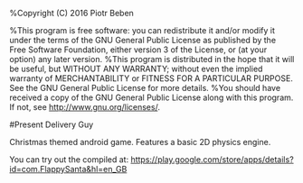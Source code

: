 %Copyright (C) 2016 Piotr Beben

%This program is free software: you can redistribute it and/or modify it under the terms of the GNU General Public License as published by the Free Software Foundation, either version 3 of the License, or (at your option) any later version.
%This program is distributed in the hope that it will be useful, but WITHOUT ANY WARRANTY; without even the implied warranty of MERCHANTABILITY or FITNESS FOR A PARTICULAR PURPOSE. See the GNU General Public License for more details.
%You should have received a copy of the GNU General Public License along with this program. If not, see http://www.gnu.org/licenses/.




#Present Delivery Guy

Christmas themed android game. Features a basic 2D physics engine.

You can try out the compiled at: https://play.google.com/store/apps/details?id=com.FlappySanta&hl=en_GB
